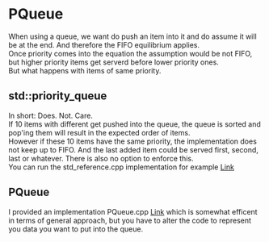 # PQueue
When using a queue, we want do push an item into it and do assume it will be at the end. And therefore the FIFO equilibrium applies.<br>
Once priority comes into the equation the assumption would be not FIFO, but higher priority items get serverd before lower priority ones.<br>
But what happens with items of same priority.

## std::priority_queue
In short: Does. Not. Care.<br>
If 10 items with different get pushed into the queue, the queue is sorted and pop'ing them will result in the expected order of items.<br>
However if these 10 items have the same priority, the implementation does not keep up to FIFO. And the last added item could be served first, second, last or whatever. There is also no option to enforce this.<br>
You can run the std_reference.cpp implementation for example [Link](http://cpp.sh/42elg)

## PQueue
I provided an implementation PQueue.cpp [Link](http://cpp.sh/72oyk2) which is somewhat efficent in terms of general approach, but you have to alter the code to represent you data you want to put into the queue.
